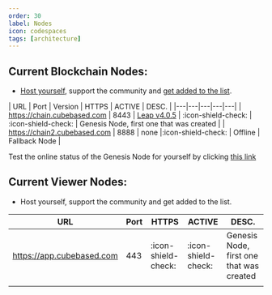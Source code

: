 ```yaml
---
order: 30
label: Nodes
icon: codespaces
tags: [architecture]
---
```


## Current Blockchain Nodes:

* [Host yourself](https://doc.cubebased.com/participate/blockproducers/), support the community and [get added to the list](https://doc.cubebased.com/archtitecture/nodes/).

| URL | Port | Version | HTTPS  | ACTIVE  | DESC.  |
|---|---|---|---|---|
| https://chain.cubebased.com | 8443 | [Leap v4.0.5](https://github.com/AntelopeIO/leap/releases/tag/v4.0.5) | :icon-shield-check: | :icon-shield-check:  | Genesis Node, first one that was created |
| https://chain2.cubebased.com | 8888 | none |:icon-shield-check: | Offline | Fallback Node |

Test the online status of the Genesis Node for yourself by clicking [this link](https://chain.cubebased.com:8443/v1/chain/get_info)

## Current Viewer Nodes:

* Host yourself, support the community and get added to the list.

| URL | Port | HTTPS  | ACTIVE  | DESC.  |
|---|---|---|---|---|
| https://app.cubebased.com | 443 | :icon-shield-check: | :icon-shield-check:  | Genesis Node, first one that was created |
|   |   |   |   |   |
